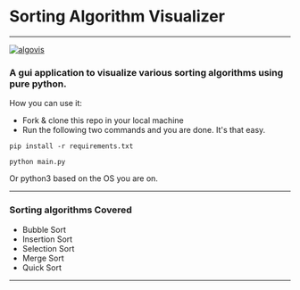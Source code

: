 # Sorting Algorithm Visualizer
***
<a href="https://www.youtube.com/watch?v=4iM-eggaS2I">

![algovis](https://github.com/GSAUC3/RajarshiBanerjee/blob/master/images/algovis.gif)
</a>

### A gui application to visualize various sorting algorithms using pure python.
    
How you can use it: 
- Fork & clone this repo in your local machine
- Run the following two commands and you are done. It's that easy.

```
pip install -r requirements.txt
```
```
python main.py
```
Or python3 based on the OS you are on. 
***
### Sorting algorithms Covered
- Bubble Sort
- Insertion Sort
- Selection Sort
- Merge Sort
- Quick Sort


***
